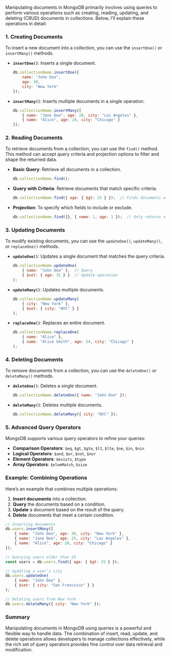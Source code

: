 Manipulating documents in MongoDB primarily involves using queries to perform various operations such as creating, reading, updating, and deleting (CRUD) documents in collections. Below, I’ll explain these operations in detail:

### 1. **Creating Documents**
To insert a new document into a collection, you can use the `insertOne()` or `insertMany()` methods.

- **`insertOne()`**: Inserts a single document.
  
  ```javascript
  db.collectionName.insertOne({
      name: "John Doe",
      age: 30,
      city: "New York"
  });
  ```

- **`insertMany()`**: Inserts multiple documents in a single operation.

  ```javascript
  db.collectionName.insertMany([
      { name: "Jane Doe", age: 28, city: "Los Angeles" },
      { name: "Alice", age: 24, city: "Chicago" }
  ]);
  ```

### 2. **Reading Documents**
To retrieve documents from a collection, you can use the `find()` method. This method can accept query criteria and projection options to filter and shape the returned data.

- **Basic Query**: Retrieve all documents in a collection.

  ```javascript
  db.collectionName.find();
  ```

- **Query with Criteria**: Retrieve documents that match specific criteria.

  ```javascript
  db.collectionName.find({ age: { $gt: 25 } });  // Finds documents where age is greater than 25
  ```

- **Projection**: To specify which fields to include or exclude.

  ```javascript
  db.collectionName.find({}, { name: 1, age: 1 });  // Only returns name and age fields
  ```

### 3. **Updating Documents**
To modify existing documents, you can use the `updateOne()`, `updateMany()`, or `replaceOne()` methods.

- **`updateOne()`**: Updates a single document that matches the query criteria.

  ```javascript
  db.collectionName.updateOne(
      { name: "John Doe" },  // Query
      { $set: { age: 31 } }  // Update operation
  );
  ```

- **`updateMany()`**: Updates multiple documents.

  ```javascript
  db.collectionName.updateMany(
      { city: "New York" },
      { $set: { city: "NYC" } }
  );
  ```

- **`replaceOne()`**: Replaces an entire document.

  ```javascript
  db.collectionName.replaceOne(
      { name: "Alice" },
      { name: "Alice Smith", age: 24, city: "Chicago" }
  );
  ```

### 4. **Deleting Documents**
To remove documents from a collection, you can use the `deleteOne()` or `deleteMany()` methods.

- **`deleteOne()`**: Deletes a single document.

  ```javascript
  db.collectionName.deleteOne({ name: "John Doe" });
  ```

- **`deleteMany()`**: Deletes multiple documents.

  ```javascript
  db.collectionName.deleteMany({ city: "NYC" });
  ```

### 5. **Advanced Query Operators**
MongoDB supports various query operators to refine your queries:

- **Comparison Operators**: `$eq`, `$gt`, `$gte`, `$lt`, `$lte`, `$ne`, `$in`, `$nin`
- **Logical Operators**: `$and`, `$or`, `$not`, `$nor`
- **Element Operators**: `$exists`, `$type`
- **Array Operators**: `$elemMatch`, `$size`

### Example: Combining Operations
Here’s an example that combines multiple operations:

1. **Insert documents** into a collection.
2. **Query** the documents based on a condition.
3. **Update** a document based on the result of the query.
4. **Delete** documents that meet a certain condition.

```javascript
// Inserting documents
db.users.insertMany([
    { name: "John Doe", age: 30, city: "New York" },
    { name: "Jane Doe", age: 25, city: "Los Angeles" },
    { name: "Alice", age: 28, city: "Chicago" }
]);

// Querying users older than 25
const users = db.users.find({ age: { $gt: 25 } });

// Updating a user's city
db.users.updateOne(
    { name: "John Doe" },
    { $set: { city: "San Francisco" } }
);

// Deleting users from New York
db.users.deleteMany({ city: "New York" });
```

### Summary
Manipulating documents in MongoDB using queries is a powerful and flexible way to handle data. The combination of insert, read, update, and delete operations allows developers to manage collections effectively, while the rich set of query operators provides fine control over data retrieval and modification.